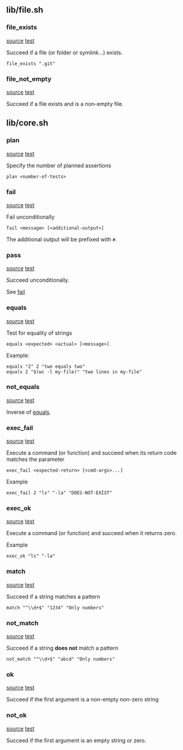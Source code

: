 ## lib/file.sh

### file_exists

[source](./lib/file.sh#L3)
[test](./test/file/file_exists.tsht)

Succeed if a file (or folder or symlink...) exists.

    file_exists ".git"

### file_not_empty

[source](./lib/file.sh#L18)
[test](./test/file/file_not_empty.tsht)

Succeed if a file exists and is a non-empty file.
## lib/core.sh

### plan

[source](./lib/core.sh#L8)
[test](./test/core/plan.tsht)

Specify the number of planned assertions

    plan <number-of-tests>

### fail

[source](./lib/core.sh#L20)
[test](./test/core/fail.tsht)

Fail unconditionally

    fail <message> [<additional-output>]

The additional output will be prefixed with `#`.

### pass

[source](./lib/core.sh#L41)
[test](./test/core/pass.tsht)

Succeed unconditionally.

See [fail](#fail)

### equals

[source](./lib/core.sh#L58)
[test](./test/core/equals.tsht)

Test for equality of strings

    equals <expected> <actual> [<message>]

Example:

    equals "2" 2 "two equals two"
    equals 2 "$(wc -l my-file)" "two lines in my-file"

### not_equals

[source](./lib/core.sh#L81)
[test](./test/core/not_equals.tsht)

Inverse of [equals](#equals).

### exec_fail

[source](./lib/core.sh#L97)
[test](./test/core/exec_fail.tsht)

Execute a command (or function) and succeed when its return code matches the
parameter <expected-return>

    exec_fail <expected-return> [<cmd-args>...]

Example

    exec_fail 2 "ls" "-la" "DOES-NOT-EXIST"

### exec_ok

[source](./lib/core.sh#L115)
[test](./test/core/exec_ok.tsht)

Execute a command (or function) and succeed when it returns zero.

Example

    exec_ok "ls" "-la"

### match

[source](./lib/core.sh#L132)
[test](./test/core/match.tsht)

Succeed if a string matches a pattern

    match "^\\d+$" "1234" "Only numbers"

### not_match

[source](./lib/core.sh#L151)
[test](./test/core/not_match.tsht)

Succeed if a string **does not** match a pattern

    not_match "^\\d+$" "abcd" "Only numbers"

### ok

[source](./lib/core.sh#L170)
[test](./test/core/ok.tsht)

Succeed if the first argument is a non-empty non-zero string

### not_ok

[source](./lib/core.sh#L184)
[test](./test/core/not_ok.tsht)

Succeed if the first argument is an empty string or zero.
